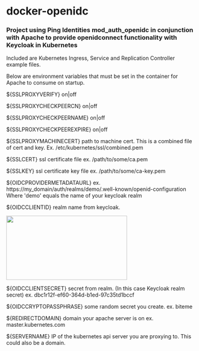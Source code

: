 # docker-openidc

### Project using Ping Identities mod_auth_openidc in conjunction with Apache to provide openidconnect functionality with Keycloak in Kubernetes

Included are Kubernetes Ingress, Service and Replication Controller example files.

Below are environment variables that must be set in the container for Apache to consume on startup.

${SSLPROXYVERIFY} on|off

${SSLPROXYCHECKPEERCN} on|off

${SSLPROXYCHECKPEERNAME} on|off

${SSLPROXYCHECKPEEREXPIRE} on|off

${SSLPROXYMACHINECERT} path to machine cert. This is a combined file of cert and key. Ex. /etc/kubernetes/ssl/combined.pem

${SSLCERT} ssl certificate file ex. /path/to/some/ca.pem

${SSLKEY} ssl certificate key file ex. /path/to/some/ca-key.pem

${OIDCPROVIDERMETADATAURL} ex. https://my_domain/auth/realms/demo/.well-known/openid-configuration
  Where 'demo' equals the name of your keycloak realm

${OIDCCLIENTID} realm name from keycloak.

<img style="-webkit-user-select: none; cursor: zoom-in;" src="file:///Users/uwardm5/Desktop/Screen%20Shot%202016-06-10%20at%204.58.17%20PM.png" width="320" height="170">

${OIDCCLIENTSECRET} secret from realm. (In this case Keycloak realm secret) ex. dbc1r12f-ef60-364d-b1ed-97c35td1bccf

${OIDCCRYPTOPASSPHRASE} some random secret you create. ex. biteme

${REDIRECTDOMAIN} domain your apache server is on ex. master.kubernetes.com

${SERVERNAME} IP of the kubernetes api server you are proxying to. This could also be a domain.
